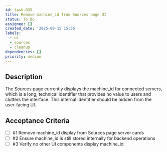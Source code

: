 ```yaml
---
id: task-035
title: Remove machine_id from Sources page UI
status: To Do
assignee: []
created_date: '2025-09-15 15:36'
labels:
  - ui
  - sources
  - cleanup
dependencies: []
priority: medium
---
```


## Description

The Sources page currently displays the machine_id for connected servers, which is a long, technical identifier that provides no value to users and clutters the interface. This internal identifier should be hidden from the user-facing UI.

## Acceptance Criteria
<!-- AC:BEGIN -->
- [ ] #1 Remove machine_id display from Sources page server cards
- [ ] #2 Ensure machine_id is still stored internally for backend operations
- [ ] #3 Verify no other UI components display machine_id
<!-- AC:END -->
